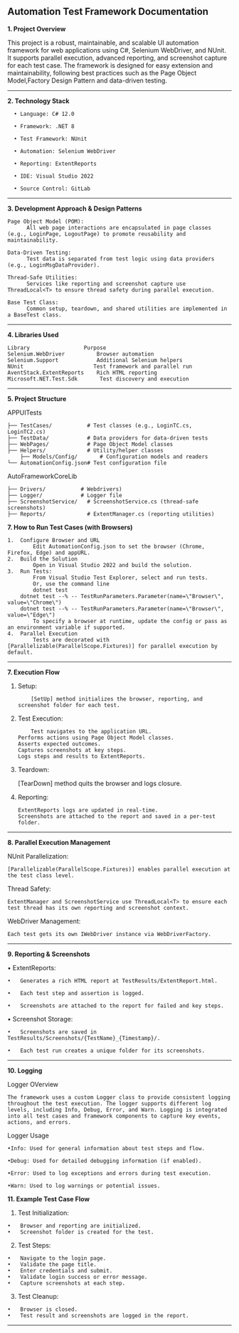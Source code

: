 Automation Test Framework Documentation
---
**1. Project Overview**

This project is a robust, maintainable, and scalable UI automation framework for web applications using C#, Selenium WebDriver, and NUnit.
It supports parallel execution, advanced reporting, and screenshot capture for each test case.
The framework is designed for easy extension and maintainability, following best practices such as the Page Object Model,Factory Design Pattern and data-driven testing.

---
**2. Technology Stack**
   
      •	Language: C# 12.0
      
      •	Framework: .NET 8
      
      •	Test Framework: NUnit
      
      •	Automation: Selenium WebDriver
      
      •	Reporting: ExtentReports
      
      •	IDE: Visual Studio 2022
      
      •	Source Control: GitLab
    
---
**3. Development Approach & Design Patterns**

	Page Object Model (POM):	
		  All web page interactions are encapsulated in page classes (e.g., LoginPage, LogoutPage) to promote reusability and maintainability.
					 
	Data-Driven Testing:	
		  Test data is separated from test logic using data providers (e.g., LoginMsgDataProvider).
					
	Thread-Safe Utilities:	
		  Services like reporting and screenshot capture use ThreadLocal<T> to ensure thread safety during parallel execution.
					
	Base Test Class:	
		  Common setup, teardown, and shared utilities are implemented in a BaseTest class.
			
---
**4. Libraries Used**

	Library					Purpose
	Selenium.WebDriver          Browser automation
	Selenium.Support            Additional Selenium helpers
	NUnit                      Test framework and parallel run
	AventStack.ExtentReports    Rich HTML reporting
	Microsoft.NET.Test.Sdk       Test discovery and execution

---

**5. Project Structure**

  APPUITests
	
    ├── TestCases/           # Test classes (e.g., LoginTC.cs, LoginTC2.cs)
    ├── TestData/            # Data providers for data-driven tests
    ├── WebPages/            # Page Object Model classes
    ├── Helpers/             # Utility/helper classes
		├── Models/Config/       # Configuration models and readers
    └── AutomationConfig.json# Test configuration file
		
  AutoFrameworkCoreLib
	
    ├── Drivers/           # Webdrivers)
    ├── Logger/            # Logger file
    ├── ScreenshotService/   # ScreenshotService.cs (thread-safe screenshots)
    ├── Reports/             # ExtentManager.cs (reporting utilities)
		

**7. How to Run Test Cases (with Browsers)**

    1.	Configure Browser and URL
      		Edit AutomationConfig.json to set the browser (Chrome, Firefox, Edge) and appURL.
    2.	Build the Solution
      		Open in Visual Studio 2022 and build the solution.
    3.	Run Tests:
      		From Visual Studio Test Explorer, select and run tests.
      		Or, use the command line
        	dotnet test 
	 	dotnet test --% -- TestRunParameters.Parameter(name=\"Browser\", value=\"Chrome\")
   	 	dotnet test --% -- TestRunParameters.Parameter(name=\"Browser\", value=\"Edge\")
      		To specify a browser at runtime, update the config or pass as an environment variable if supported.
    4.	Parallel Execution
      		Tests are decorated with [Parallelizable(ParallelScope.Fixtures)] for parallel execution by default.
---

**7. Execution Flow**

  1.	Setup:
     
				[SetUp] method initializes the browser, reporting, and screenshot folder for each test.

  2.	Test Execution:
     
				Test navigates to the application URL.
	     	Performs actions using Page Object Model classes.
	     	Asserts expected outcomes.
	     	Captures screenshots at key steps.
	     	Logs steps and results to ExtentReports.

  
  3.	Teardown:

    	[TearDown] method quits the browser and logs closure.
    	
  5.	Reporting:
     
     		ExtentReports logs are updated in real-time.
     		Screenshots are attached to the report and saved in a per-test folder.
---
**8. Parallel Execution Management**

  NUnit Parallelization:
  
    [Parallelizable(ParallelScope.Fixtures)] enables parallel execution at the test class level.
  
  Thread Safety:
  
    ExtentManager and ScreenshotService use ThreadLocal<T> to ensure each test thread has its own reporting and screenshot context.
  
  WebDriver Management:
  
    Each test gets its own IWebDriver instance via WebDriverFactory.
  
---
**9. Reporting & Screenshots**

  •	ExtentReports:
  
    •	Generates a rich HTML report at TestResults/ExtentReport.html.
    
    •	Each test step and assertion is logged.
    
    •	Screenshots are attached to the report for failed and key steps.
  
  •	Screenshot Storage:
  
    •	Screenshots are saved in TestResults/Screenshots/{TestName}_{Timestamp}/.
    
    •	Each test run creates a unique folder for its screenshots.
  
---

**10. Logging**

Logger OVerview

	The framework uses a custom Logger class to provide consistent logging throughout the test execution. The logger supports different log levels, including Info, Debug, Error, and Warn. Logging is integrated into all test cases and framework components to capture key events, actions, and errors.

Logger Usage

	•Info: Used for general information about test steps and flow.
	
	•Debug: Used for detailed debugging information (if enabled).
	
	•Error: Used to log exceptions and errors during test execution.
	
	•Warn: Used to log warnings or potential issues.



**11. Example Test Case Flow**
  1.	Test Initialization:
     
    •	Browser and reporting are initialized.
    •	Screenshot folder is created for the test.

  2.	Test Steps:
     
    •	Navigate to the login page.
    •	Validate the page title.
    •	Enter credentials and submit.
    •	Validate login success or error message.
    •	Capture screenshots at each step.

  3.	Test Cleanup:
  	
    •	Browser is closed.
    •	Test result and screenshots are logged in the report.
---
